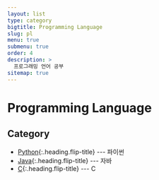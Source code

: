 ```yaml
---
layout: list
type: category
bigtitle: Programming Language
slug: pl
menu: true
submenu: true
order: 4
description: >
  프로그래밍 언어 공부
sitemap: true
---
```


# Programming Language

## Category

* [Python]{:.heading.flip-title} --- 파이썬
* [Java]{:.heading.flip-title} --- 자바
* [C]{:.heading.flip-title} --- C

[Python]: /python/
[Java]: /java/
[C]: /c/
